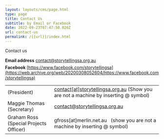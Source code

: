 ```yaml
---
layout: layouts/cms/page.html
type: page
title: Contact Us
subtitle: by Email or Facebook
date: 2022-09-23T07:47:50.026Z
url: contact-us
permalink: /{{url}}/index.html
---
```

Contact us

**Email address** [contact@storytellingsa.org.au](https://web.archive.org/web/20200308052604/mailto:contact@storytellingsa.org.au)\
**Facebook** [https://www.facebook.com/storytellingsa](https://web.archive.org/web/20200308052604/https://www.facebook.com/storytellingsa)

|                                        |                                                                                                                                                                         |
| -------------------------------------- | ----------------------------------------------------------------------------------------------------------------------------------------------------------------------- |
| (President)                            | [contact\[at\]storytellingsa.org.au](https://web.archive.org/web/20200308052604/mailto:contact@storytellingsa.org.au) (Show you are not a machine by inserting @ symbol) |
| Maggie Thomas (Secretary)              | [contact@storytellingsa.org.au](https://web.archive.org/web/20200308052604/mailto:contact@storytellingsa.org.au)                                                        |
| Graham Ross (Special Projects Officer) | gfross\[at\]merlin.net.au   (show you are not a machine by inserting @ symbol)                                                                                           |